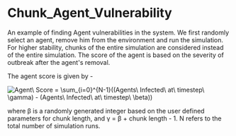 # Chunk_Agent_Vulnerability
An example of finding Agent vulnerabilities in the system. We first randomly select an agent, remove him from the environment
and run the simulation. For higher stability, chunks of the entire simulation are considered instead of the entire simulation. The score of the agent is based on the severity of outbreak after the agent's removal.

The agent score is given by -

<img src="https://latex.codecogs.com/png.image?\dpi{100}&space;Agent\&space;Score&space;=&space;\sum_{i=0}^{N-1}((Agents\&space;Infected\&space;at\&space;timestep\&space;\gamma)&space;-&space;(Agents\&space;Infected\&space;at\&space;timestep\&space;\beta))" title="Agent\ Score = \sum_{i=0}^{N-1}((Agents\ Infected\ at\ timestep\ \gamma) - (Agents\ Infected\ at\ timestep\ \beta))" />

where &beta; is a randomly generated integer based on the user defined parameters for chunk length, and
&gamma; = &beta; + chunk length - 1. N refers to the total number of simulation runs.

